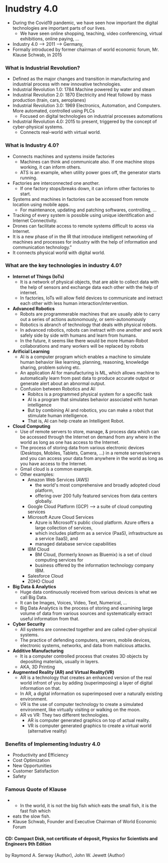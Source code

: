 # Inudstry 4.0
- During the Covid19 pandemic, we have seen how important the digital technologies are important parts of our lives.
  - We have seen online shopping, teaching, video conferencing, virtual exhibitions, online paying, ...
- Industry 4.0 --> 2011 --> Germany, 
- Formally introduced by former chairman of world economic forum, Mr. Klause Schwab, in 2015
### What is Industrial Revolution?
- Defined as the major changes and transition in manufacturing and industrial process with new innovative technologies.
- Industrial Revolution 1.0: 1784 Machine powered by water and steam
- Industrial Revolution 2.0: 1870 Electricity and Heat followd by mass production (train, cars, aeroplanes)
- Industrial Revolution 3.0: 1969 Electronics, Automation, and Computers. More automated, controlled using PLCs
  - Focused on digital technologies on industrial processes automations
- Industrial Revolution 4.0: 2015 to present, triggered by the concept of cyber-physical systems.
  - Connects real-world with virtual world.
### What is Industry 4.0?
- Connects machines and systems inside factories
  - Machines can think and communicate also. If one machine stops working, it can inform others.
  - ATS is an example, when utility power goes off, the generator starts running.
- Factories are interconnected one another. 
  - If one factory stops/breaks down, it can inform other factories to start.
- Systems and machines in factories can be accessed from remote location using mobile apps.
  - For maintenance, updating and patching softwares, controlling, ...
- Tracking of every system is possible using unique identification and Internet Connectivity.
- Drones can facilitate access to remote systems difficult to acess via Internet.
- It is a new phase of in the IR that introduce intelligent networking of machines and processes for industry
  with the help of information and communication technology."
- It connects physical world with digital world.
### What are the key technologies in industry 4.0?
- **Internet of Things (IoTs)**
  - It is a network of physical objects, that are able to collect data with the help 
      of sensors and exchange data each other with the help of internet.
  - In factories, IoTs will allow  field devices to communicate and inetract each other 
      with less human interaction/intervention.
- **Advanced Robotics**
  - Robots are programmerable machines that are usually able to carry out a series of actions autonomously, 
    or semi-autonomously
  - Robotics is abranch of technology that deals with physical robots.
  - In advanced robotics, robots can inetract with one another and work safely side by side with humans and 
      learn from humans. 
  - In the future, it seems like there would be more Human-Robot collaborations and many workers will be 
      replaced by robots
- **Arificial Learning**
  - AI is a computer program which enables a machine to simulate human behavior like learning, 
      planning, reasoning, knowledge sharing, problem solving etc.
  - An application AI for manufacturing is ML, which allows machine to automatically learn from past data
      to produce accurate output or generate alert about an abnormal output.
  - Confusion between Robotics and AI: 
    - Robitcs is a programmed physical system for a specific task
    - AI is a program that simulates behavior associated with human intelligence
    - But by combining AI and robotics, you can make a robot that stimulate human intelligence.
    - That is, AI can help create an Intelligent Robot.
- **Cloud Computing**
  - Use of remote servers to store, manage, & process data which can be accessed through the Internet on demand
      from any where in the world as long as one has access to the Internet.
  - The process of storing data from various electronic devices (Desktops, Mobiles, Tablets, Camera, ...)
    in a remote server/servers and you can access your data from anywhere in the world as long as you
    have access to the Internet.
  - Gmail cloud is a common example.
  - Other examples:
    - Amazon Web Services (AWS)
      - the world's most comprehensive and broadly adopted cloud platform, 
      - offering over 200 fully featured services from data centers globally.
    - Google Cloud Platform (GCP) --> a suite of cloud computing services
    - Microsoft Azure Cloud Services
      - Azure is Microsoft's public cloud platform. Azure offers a large collection of services, 
      - which includes platform as a service (PaaS), infrastructure as a service (IaaS), and 
      - managed database service capabilities
    - IBM Cloud
      - BM Cloud, (formerly known as Bluemix) is a set of cloud computing services for 
      - business offered by the information technology company IBM.
    - Salesforce Cloud
    - ZOHO Cloud
- **Big Data & Analytics**
  - Huge data continuously received from various devices is what we call Big Data. 
  - It can be Images, Voices, Video, Text, Numerical, ...
  - Big Data Analytics is the process of storing and examining large volume of data from various 
      sources and systematically extract useful information from that.
- **Cyber Security**
  - All systems are connected together and are called cyber-physical systems. 
  - The practice of defending computers, servers, mobile devices, electronic systems, networks, and data 
    from malicious attacks.
- **Additive Manufacturing**
  - It is a computer controlled process that creates 3D objects by depositing materials, usually in layers.
  - AKA, 3D Printing
- **Augmented Reality (AR) and Virtual Reality(VR)**
  - AR is a technology that creates an enhanced version of the real world infront of you by adding 
    (superimposing) a layer of digital information on that.
  - In AR, a digital information os superimposed over a naturally existing environment.
  - VR is the use of computer technology to create a simulated environment, like virtually visiting 
    or walking on the moon.
  - AR vs VR: They two different technologies.
    - AR is computer generated graphics on top of actual reality.
    - VR is computer generated graphics to create a virtual world (alternative reality)

### Benefits of Implementing Industry 4.0
- Productivity and Efficiency
- Cost Optimization
- New Opportunities
- Customer Satisfaction
- Safety

### Famous Quote of Klause
- - In the world, it is not the big fish which eats the small fish, it is the fast fish which 
-    eats the slow fish.
-    Klause Schwab, Founder and Executive Chairman of World Economic Forum
#### CD: Compact Disk, not certificate of deposit, Physics for Scientists and Engineers 9th Edition
by Raymond A. Serway  (Author), John W. Jewett (Author)
